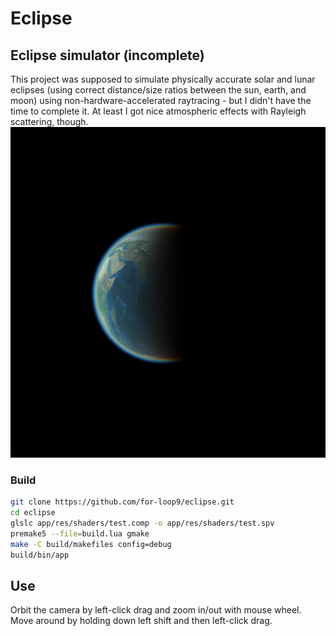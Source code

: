 # Eclipse
## Eclipse simulator (incomplete)

This project was supposed to simulate physically accurate solar and lunar eclipses (using correct distance/size ratios between the sun, earth, and moon) using non-hardware-accelerated raytracing - but I didn't have the time to complete it. At least I got nice atmospheric effects with Rayleigh scattering, though.
![Image 0](./gallery/ss0.png)

### Build

```bash
git clone https://github.com/for-loop9/eclipse.git
cd eclipse
glslc app/res/shaders/test.comp -o app/res/shaders/test.spv
premake5 --file=build.lua gmake
make -C build/makefiles config=debug
build/bin/app
```
## Use
Orbit the camera by left-click drag and zoom in/out with mouse wheel. Move around by holding down left shift and then left-click drag.
